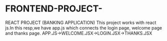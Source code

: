 # FRONTEND-PROJECT-
REACT PROJECT (BANKING APPLICATION)
This project works with react js.In this resp,we have app.js which connects the login page, welcome page and thanks page.
APP.JS->WELCOME.JSX->LOGIN.JSX->THANKS.JSX
